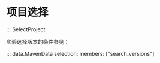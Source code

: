 # 项目选择

::: SelectProject

实验选择版本的条件参见：

::: data.MavenData
    selection:
        members: ["search_versions"]
